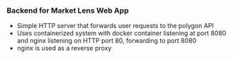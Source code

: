 ### Backend for Market Lens Web App

- Simple HTTP server that forwards user requests to the polygon API
- Uses containerized system with docker container listening at port 8080 and nginx listening on HTTP port 80, forwarding to port 8080
- nginx is used as a reverse proxy
